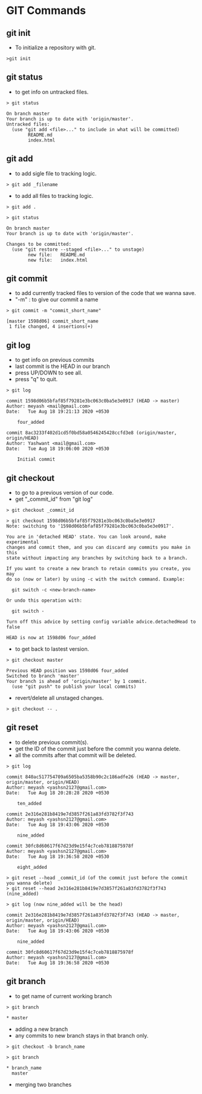 # GIT Commands

## git init

- To initialize a repository with git.

```
>git init
```

## git status

- to get info on untracked files.

```
> git status

On branch master
Your branch is up to date with 'origin/master'.
Untracked files:
  (use "git add <file>..." to include in what will be committed)
        README.md
        index.html
```

## git add

- to add sigle file to tracking logic.

```
> git add _filename
```

- to add all files to tracking logic.
```
> git add .

> git status

On branch master
Your branch is up to date with 'origin/master'.    

Changes to be committed:
  (use "git restore --staged <file>..." to unstage)
        new file:   README.md 
        new file:   index.html
```

## git commit 

- to add currently tracked files to version of the code that we wanna save.
- "-m" : to give our commit a name

```
> git commit -m "commit_short_name"

[master 1598d06] commit_short_name   
 1 file changed, 4 insertions(+)
```

## git log

- to get info on previous commits
- last commit is the HEAD in our branch
- press UP/DOWN to see all.
- press "q" to quit.

```
> git log

commit 1598d06b5bfaf85f79281e3bc063c0ba5e3e0917 (HEAD -> master)
Author: meyash <mail@gmail.com>
Date:   Tue Aug 18 19:21:13 2020 +0530

    four_added

commit 8ac3233f402d1cd5f0bd58a0546245428ccfd3e8 (origin/master, origin/HEAD)
Author: Yashwant <mail@gmail.com>
Date:   Tue Aug 18 19:06:00 2020 +0530

    Initial commit
```

## git checkout

- to go to a previous version of our code.
- get "_commit_id" from "git log"

```
> git checkout _commit_id

> git checkout 1598d06b5bfaf85f79281e3bc063c0ba5e3e0917
Note: switching to '1598d06b5bfaf85f79281e3bc063c0ba5e3e0917'.

You are in 'detached HEAD' state. You can look around, make experimental 
changes and commit them, and you can discard any commits you make in this
state without impacting any branches by switching back to a branch.      

If you want to create a new branch to retain commits you create, you may
do so (now or later) by using -c with the switch command. Example:

  git switch -c <new-branch-name>

Or undo this operation with:

  git switch -

Turn off this advice by setting config variable advice.detachedHead to false

HEAD is now at 1598d06 four_added
```

- to get back to lastest version.

```
> git checkout master

Previous HEAD position was 1598d06 four_added
Switched to branch 'master'
Your branch is ahead of 'origin/master' by 1 commit.
  (use "git push" to publish your local commits)
```

- revert/delete all unstaged changes.

```
> git checkout -- .
```

## git reset

- to delete previous commit(s).
- get the ID of the commit just before the commit you wanna delete.
- all the commits after that commit will be deleted.

```
> git log

commit 840ac517754709a6505ba5358b90c2c186adfe26 (HEAD -> master, origin/master, origin/HEAD)
Author: meyash <yashsn2127@gmail.com>
Date:   Tue Aug 18 20:28:28 2020 +0530

    ten_added

commit 2e316e281b8419e7d3857f261a83fd3782f3f743
Author: meyash <yashsn2127@gmail.com>
Date:   Tue Aug 18 19:43:06 2020 +0530

    nine_added

commit 30fc8d60617f67d23d9e15f4c7ceb7818875978f
Author: meyash <yashsn2127@gmail.com>
Date:   Tue Aug 18 19:36:58 2020 +0530

    eight_added

> git reset --head _commit_id (of the commit just before the commit you wanna delete)
> git reset --head 2e316e281b8419e7d3857f261a83fd3782f3f743 (nine_added)

> git log (now nine_added will be the head)

commit 2e316e281b8419e7d3857f261a83fd3782f3f743 (HEAD -> master, origin/master, origin/HEAD)
Author: meyash <yashsn2127@gmail.com>
Date:   Tue Aug 18 19:43:06 2020 +0530

    nine_added

commit 30fc8d60617f67d23d9e15f4c7ceb7818875978f
Author: meyash <yashsn2127@gmail.com>
Date:   Tue Aug 18 19:36:58 2020 +0530

```

## git branch

- to get name of current working branch

```
> git branch

* master
```

- adding a new branch
- any commits to new branch stays in that branch only.

```
> git checkout -b branch_name

> git branch

* branch_name
  master
```

- merging two branches

```
```




